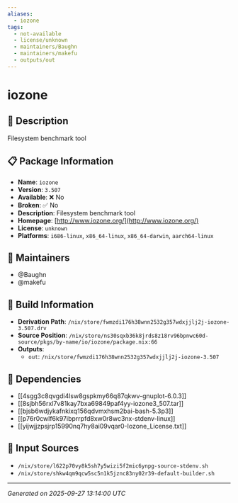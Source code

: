 ```yaml
---
aliases:
  - iozone
tags:
  - not-available
  - license/unknown
  - maintainers/Baughn
  - maintainers/makefu
  - outputs/out
---
```


# iozone

## 📝 Description

Filesystem benchmark tool

## 📋 Package Information

- **Name**: `iozone`
- **Version**: `3.507`
- **Available**: ❌ No
- **Broken**: ✅ No
- **Description**: Filesystem benchmark tool
- **Homepage**: [http://www.iozone.org/](http://www.iozone.org/)
- **License**: `unknown`
- **Platforms**: `i686-linux`, `x86_64-linux`, `x86_64-darwin`, `aarch64-linux`
## 👥 Maintainers

- @Baughn
- @makefu


## 🔧 Build Information

- **Derivation Path**: `/nix/store/fwmzdi176h38wnn2532g357wdxjjlj2j-iozone-3.507.drv`
- **Source Position**: `/nix/store/ns30sqxb36k8jrds8z18rv96bpnwc60d-source/pkgs/by-name/io/iozone/package.nix:66`
- **Outputs**:
  - `out`:  `/nix/store/fwmzdi176h38wnn2532g357wdxjjlj2j-iozone-3.507`

## 🔗 Dependencies

- [[4sgg3c8qvgdi4lsw8gspkmy66q87qkwv-gnuplot-6.0.3]]
- [[8sjbh56rxl7v81kay7bxa69849paf4yy-iozone3_507.tar]]
- [[bjsb6wdjykafnkixq156qdvmxhsm2bai-bash-5.3p3]]
- [[p76r0cwlf6k97ibprrpfd8xw0r8wc3nx-stdenv-linux]]
- [[yijwjjzpsjrp15990nq7hy8ai09vqar0-Iozone_License.txt]]

## 📁 Input Sources

- `/nix/store/l622p70vy8k5sh7y5wizi5f2mic6ynpg-source-stdenv.sh`
- `/nix/store/shkw4qm9qcw5sc5n1k5jznc83ny02r39-default-builder.sh`

---
*Generated on 2025-09-27 13:14:00 UTC*
